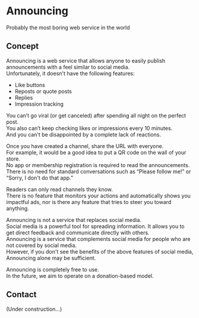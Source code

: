 # Announcing

Probably the most boring web service in the world

## Concept

Announcing is a web service that allows anyone to easily publish announcements with a feel similar to social media.  
Unfortunately, it doesn't have the following features:

- Like buttons
- Reposts or quote posts
- Replies
- Impression tracking

You can’t go viral (or get canceled) after spending all night on the perfect post.  
You also can’t keep checking likes or impressions every 10 minutes.  
And you can't be disappointed by a complete lack of reactions.

Once you have created a channel, share the URL with everyone.  
For example, it would be a good idea to put a QR code on the wall of your store.  
No app or membership registration is required to read the announcements.  
There is no need for standard conversations such as “Please follow me!” or “Sorry, I don't do that app.”

Readers can only read channels they know.  
There is no feature that monitors your actions and automatically shows you impactful ads, nor is there any feature that tries to steer you toward anything.

Announcing is not a service that replaces social media.  
Social media is a powerful tool for spreading information. It allows you to get direct feedback and communicate directly with others.  
Announcing is a service that complements social media for people who are not covered by social media.  
However, if you don't see the benefits of the above features of social media, Announcing alone may be sufficient.

Announcing is completely free to use.  
In the future, we aim to operate on a donation-based model.

## Contact

(Under construction...)
